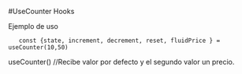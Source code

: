 #UseCounter Hooks

Ejemplo de uso 

```
   const {state, increment, decrement, reset, fluidPrice } = useCounter(10,50)

```

useCounter() //Recibe valor por defecto y el segundo valor un precio.